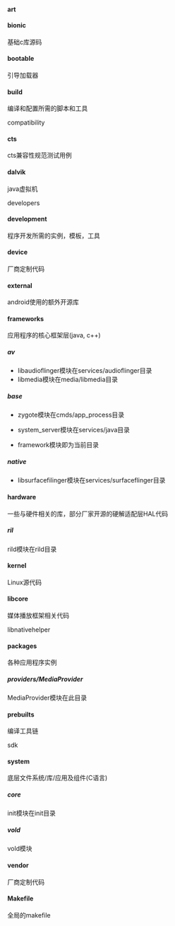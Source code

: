 #### art

#### bionic

基础c库源码

#### bootable

引导加载器

#### build

编译和配置所需的脚本和工具

compatibility

#### cts

cts兼容性规范测试用例

#### dalvik

java虚拟机

developers

#### development

程序开发所需的实例，模板，工具

#### device

厂商定制代码

#### external

android使用的额外开源库

#### frameworks

应用程序的核心框架层(java, c++)

##### av

- libaudioflinger模块在services/audioflinger目录
- libmedia模块在media/libmedia目录

##### base

- zygote模块在cmds/app_process目录

- system_server模块在services/java目录
- framework模块即为当前目录

##### native

- libsurfacefilinger模块在services/surfaceflinger目录

#### hardware

一些与硬件相关的库，部分厂家开源的硬解适配层HAL代码

##### ril

rild模块在rild目录

#### kernel

Linux源代码

#### libcore

媒体播放框架相关代码

libnativehelper


#### packages

各种应用程序实例

##### providers/MediaProvider

MediaProvider模块在此目录

#### prebuilts

编译工具链

sdk

#### system

底层文件系统/库/应用及组件(C语言)

##### core

init模块在init目录

##### vold

vold模块

#### vendor

厂商定制代码

#### Makefile

全局的makefile